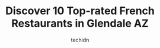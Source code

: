 ---
layout: ampstory
image: https://i0.wp.com/www.depkes.org/wp-content/uploads/2023/06/french-restaurants-0-in-glendale-az-1685872179.jpeg?resize=640,853
author: techidn
featured: false
description: Discover the impressive array of French Restaurants options in Glendale AZ, where you can find 10 of the largest French Restaurants establishments in the area. From renowned classics to hidd
title: Discover 10 Top-rated French Restaurants in Glendale AZ
cover:
   title: Discover 10 Top-rated French Restaurants in Glendale AZ
   subtitle: Rickpate
   background: https://www.depkes.org/wp-content/uploads/2023/06/french-restaurants-0-in-glendale-az-1685872179.jpeg

pages: 
 - layout: thirds
   top: <h1>#1 Mimis Cafe</h1>
   bottom: "<p>Havent been to Mimis in ages.. Wanted to see if it was still as good as I remembered. Ordered the breakfast tacos, cinnamon bun, and Mac N Cheese.. Breakfast tacos wer</p>"
   background: https://www.depkes.org/wp-content/uploads/2023/06/french-restaurants-1-in-glendale-az-1685872180.jpeg
   backgroundblur: true
 - layout: thirds
   top: <h1>#2 Kiss the Cook Restaurant</h1>
   bottom: "<p>Great little breakfast spot. Friendly service and delicious food. The portions were good sized and the food was fresh and cooked to perfection. The coffee was a little we</p>"
   background: https://www.depkes.org/wp-content/uploads/2023/06/french-restaurants-2-in-glendale-az-1685872181.jpeg
   cta:
      link: https://www.depkes.org/blog/discover-10-top-rated-french-restaurants-in-glendale-az/
      text: Discover 10 Top-rated French Restaurants in Glendale AZ
 - layout: thirds
   top: <h1>#3 The Lola</h1>
   bottom: "<p>6770 N Sunrise Blvd #109, Glendale, AZ 85305, United States</p>"
   background: https://www.depkes.org/wp-content/uploads/2023/06/french-restaurants-3-in-glendale-az-1685872181.jpeg
   cta:
      link: https://www.depkes.org/blog/discover-10-top-rated-french-restaurants-in-glendale-az/
      text: Discover 10 Top-rated French Restaurants in Glendale AZ
 - layout: thirds
   top: <h1>#4 Parsons Family Restaurant</h1>
   bottom: "<p>5921 W Northern Ave, Glendale, AZ 85301, United States</p>"
   background: https://images.unsplash.com/photo-1574169208507-84376144848b?ixlib=rb-4.0.3&ixid=MnwxMjA3fDB8MHxwaG90by1wYWdlfHx8fGVufDB8fHx8&auto=format&fit=crop&w=640&h=853&q=80
   cta:
      link: https://www.depkes.org/blog/discover-10-top-rated-french-restaurants-in-glendale-az/
      text: Discover 10 Top-rated French Restaurants in Glendale AZ
 - layout: thirds
   top: <h1>#5 Vogue Bistro</h1>
   bottom: "<p>15411 W Waddell Rd, Surprise, AZ 85379, United States</p>"
   background: https://images.unsplash.com/photo-1547366785-564103df7e13?ixlib=rb-4.0.3&ixid=MnwxMjA3fDB8MHxwaG90by1wYWdlfHx8fGVufDB8fHx8&auto=format&fit=crop&w=640&h=853&q=80
   cta:
      link: https://www.depkes.org/blog/discover-10-top-rated-french-restaurants-in-glendale-az/
      text: Discover 10 Top-rated French Restaurants in Glendale AZ
 - layout: thirds
   top: <h1>#6 The Melting Pot</h1>
   bottom: "<p>19420 N 59th Ave suite B113, Glendale, AZ 85308, United States</p>"
   background: https://images.unsplash.com/photo-1522441815192-d9f04eb0615c?ixlib=rb-4.0.3&ixid=MnwxMjA3fDB8MHxwaG90by1wYWdlfHx8fGVufDB8fHx8&auto=format&fit=crop&w=640&h=853&q=80
   cta:
      link: https://www.depkes.org/blog/discover-10-top-rated-french-restaurants-in-glendale-az/
      text: Discover 10 Top-rated French Restaurants in Glendale AZ
 - layout: thirds
   top: <h1>#7 Cuff</h1>
   bottom: "<p>7021 N 58th Ave, Glendale, AZ 85301, United States</p>"
   background: https://images.unsplash.com/photo-1533998839656-76f5e4b2bccb?ixlib=rb-4.0.3&ixid=MnwxMjA3fDB8MHxwaG90by1wYWdlfHx8fGVufDB8fHx8&auto=format&fit=crop&w=640&h=853&q=80
   cta:
      link: https://www.depkes.org/blog/discover-10-top-rated-french-restaurants-in-glendale-az/
      text: Discover 10 Top-rated French Restaurants in Glendale AZ
 - layout: thirds
   middle: Continue reading...
   background: https://images.unsplash.com/photo-1608501821300-4f99e58bba77?ixlib=rb-4.0.3&ixid=MnwxMjA3fDB8MHxwaG90by1wYWdlfHx8fGVufDB8fHx8&auto=format&fit=crop&w=640&h=853&q=80
   cta:
      link: https://www.depkes.org/blog/discover-10-top-rated-french-restaurants-in-glendale-az/
      text: Discover 10 Top-rated French Restaurants in Glendale AZ
      
---